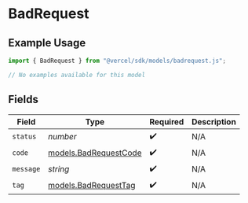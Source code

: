 # BadRequest

## Example Usage

```typescript
import { BadRequest } from "@vercel/sdk/models/badrequest.js";

// No examples available for this model
```

## Fields

| Field                                                | Type                                                 | Required                                             | Description                                          |
| ---------------------------------------------------- | ---------------------------------------------------- | ---------------------------------------------------- | ---------------------------------------------------- |
| `status`                                             | *number*                                             | :heavy_check_mark:                                   | N/A                                                  |
| `code`                                               | [models.BadRequestCode](../models/badrequestcode.md) | :heavy_check_mark:                                   | N/A                                                  |
| `message`                                            | *string*                                             | :heavy_check_mark:                                   | N/A                                                  |
| `tag`                                                | [models.BadRequestTag](../models/badrequesttag.md)   | :heavy_check_mark:                                   | N/A                                                  |